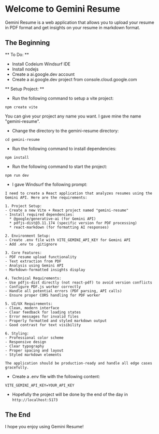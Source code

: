 # Welcome to Gemini Resume

Gemini Resume is a web application that allows you to upload your resume in PDF format and get insights on your resume in markdown format.

## The Beginning

** To Do: **

- Install Codeium Windsurf IDE
- Install nodejs
- Create a ai.google.dev account
- Create a ai.google.dev project from console.cloud.google.com

** Setup Project: **

- Run the following command to setup a vite project:
```
npm create vite
```

You can give your project any name you want. I gave mine the name "gemini-resume".

- Change the directory to the gemini-resume directory:
```
cd gemini-resume
```

- Run the following command to install dependencies:
```
npm install
```

- Run the following command to start the project:
```
npm run dev
```

- I gave Windsurf the following prompt:
```
I need to create a React application that analyzes resumes using the Gemini API. Here are the requirements:

1. Project Setup:
- Create a new Vite + React project named "gemini-resume"
- Install required dependencies:
  * @google/generative-ai (for Gemini API)
  * pdfjs-dist@3.11.174 (specific version for PDF processing)
  * react-markdown (for formatting AI responses)

2. Environment Setup:
- Create .env file with VITE_GEMINI_API_KEY for Gemini API
- Add .env to .gitignore

3. Core Features:
- PDF resume upload functionality
- Text extraction from PDF
- Analysis using Gemini API
- Markdown-formatted insights display

4. Technical Requirements:
- Use pdfjs-dist directly (not react-pdf) to avoid version conflicts
- Configure PDF.js worker correctly
- Handle all potential errors (PDF parsing, API calls)
- Ensure proper CORS handling for PDF worker

5. UI/UX Requirements:
- Clean, modern interface
- Clear feedback for loading states
- Error messages for invalid files
- Properly formatted and styled markdown output
- Good contrast for text visibility

6. Styling:
- Professional color scheme
- Responsive design
- Clear typography
- Proper spacing and layout
- Styled markdown elements

The application should be production-ready and handle all edge cases gracefully.
```

- Create a .env file with the following content:
```
VITE_GEMINI_API_KEY=YOUR_API_KEY
```

- Hopefully the project will be done by the end of the day in `http://localhost:5173`

## The End

I hope you enjoy using Gemini Resume!